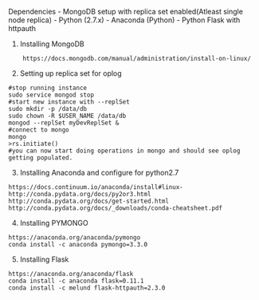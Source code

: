 Dependencies - MongoDB setup with replica set enabled(Atleast single node replica)
             - Python (2.7.x)
             - Anaconda (Python)
             - Python Flask with httpauth
             
1. Installing MongoDB
```
    https://docs.mongodb.com/manual/administration/install-on-linux/
```

2. Setting up replica set for oplog
```
#stop running instance
sudo service mongod stop
#start new instance with --replSet
sudo mkdir -p /data/db
sudo chown -R $USER_NAME /data/db
mongod --replSet myDevReplSet &
#connect to mongo
mongo
>rs.initiate()
#you can now start doing operations in mongo and should see oplog getting populated.
```

3. Installing Anaconda and configure for python2.7
```
https://docs.continuum.io/anaconda/install#linux-
http://conda.pydata.org/docs/py2or3.html
http://conda.pydata.org/docs/get-started.html
http://conda.pydata.org/docs/_downloads/conda-cheatsheet.pdf
```

4. Installing PYMONGO
```
https://anaconda.org/anaconda/pymongo
conda install -c anaconda pymongo=3.3.0
```

5. Installing Flask
````
https://anaconda.org/anaconda/flask
conda install -c anaconda flask=0.11.1
conda install -c melund flask-httpauth=2.3.0
````



